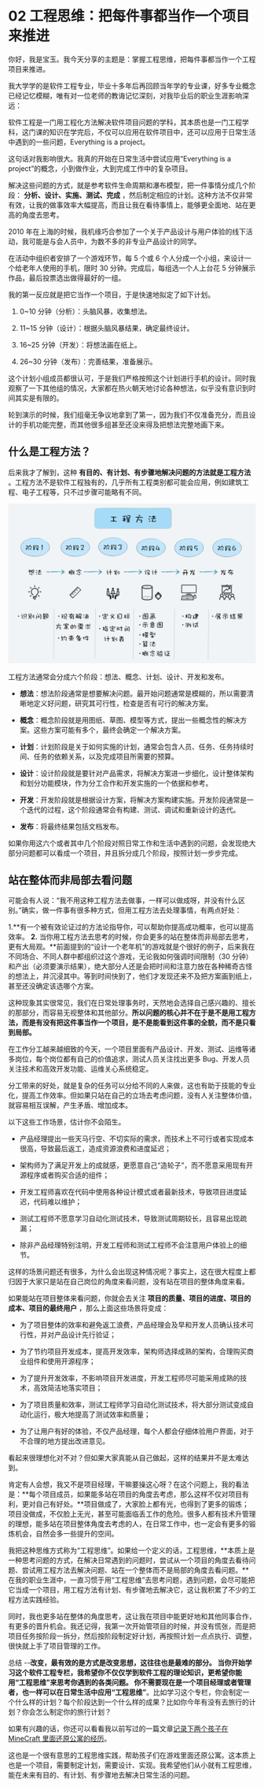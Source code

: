 # 02 工程思维：把每件事都当作一个项目来推进

你好，我是宝玉。我今天分享的主题是：掌握工程思维，把每件事都当作一个工程项目来推进。

我大学学的是软件工程专业，毕业十多年后再回顾当年学的专业课，好多专业概念已经记忆模糊，唯有对一位老师的教诲记忆深刻，对我毕业后的职业生涯影响深远：

软件工程是一门用工程化方法解决软件项目问题的学科，其本质也是一门工程学科，这门课的知识在学完后，不仅可以应用在软件项目中，还可以应用于日常生活中遇到的一些问题，Everything is a project。

这句话对我影响很大。我真的开始在日常生活中尝试应用“Everything is a project”的概念，小到做作业，大到完成工作中的复杂项目。

解决这些问题的方式，就是参考软件生命周期和瀑布模型，把一件事情分成几个阶段： **分析、设计、实施、测试、完成** ，然后制定相应的计划。这种方法不仅非常有效，让我的做事效率大幅提高，而且让我在看待事情上，能够更全面地、站在更高的角度去思考。

2010 年在上海的时候，我机缘巧合参加了一个关于产品设计与用户体验的线下活动，我可能是与会人员中，为数不多的非专业产品设计的同学。

在活动中组织者安排了一个游戏环节，每 5 个或 6 个人分成一个小组，来设计一个给老年人使用的手机，限时 30 分钟。完成后，每组选一个人上台花 5 分钟展示作品，最后投票选出做得最好的一组。

我的第一反应就是把它当作一个项目，于是快速地拟定了如下计划。

1. 0~10 分钟（分析）：头脑风暴，收集想法。

1. 11~15 分钟（设计）：根据头脑风暴结果，确定最终设计。

1. 16~25 分钟（开发）：将想法画在纸上。

1. 26~30 分钟（发布）：完善结果，准备展示。

这个计划小组成员都很认可，于是我们严格按照这个计划进行手机的设计。同时我观察了一下其他组的情况，大家都在热火朝天地讨论各种想法，似乎没有意识到时间其实是有限的。

轮到演示的时候，我们组毫无争议地拿到了第一，因为我们不仅准备充分，而且设计的手机功能完整，而其他很多组甚至还没来得及把想法完整地画下来。

## 什么是工程方法？

后来我才了解到，这种 **有目的、有计划、有步骤地解决问题的方法就是工程方法** 。工程方法不是软件工程独有的，几乎所有工程类别都可能会应用，例如建筑工程、电子工程等，只不过步骤可能略有不同。

![img](assets/c45b734291f8a36d4c3d7ed87e384e4e.jpg)

工程方法通常会分成六个阶段：想法、概念、计划、设计、开发和发布。

- **想法**：想法阶段通常是想要解决问题。最开始问题通常是模糊的，所以需要清晰地定义好问题，研究其可行性，检查是否有可行的解决方案。

- **概念**：概念阶段就是用图纸、草图、模型等方式，提出一些概念性的解决方案。这些方案可能有多个，最终会确定一个解决方案。

- **计划**：计划阶段是关于如何实施的计划，通常会包含人员、任务、任务持续时间、任务的依赖关系，以及完成项目所需要的预算。

- **设计**：设计阶段就是要针对产品需求，将解决方案进一步细化，设计整体架构和划分功能模块，作为分工合作和开发实施的一个依据和参考。

- **开发**：开发阶段就是根据设计方案，将解决方案构建实施。开发阶段通常是一个迭代的过程，这个阶段通常会有构建、测试、调试和重新设计的迭代。

- **发布**：将最终结果包括文档发布。

如果你用这六个或者其中几个阶段对照日常工作和生活中遇到的问题，会发现绝大部分问题都可以看成一个项目，并且拆分成几个阶段，按照计划一步步完成。

## 站在整体而非局部去看问题

可能会有人说：“我不用这种工程方法去做事，一样可以做成呀，并没有什么区别。”确实，做一件事有很多种方式，但用工程方法去处理事情，有两点好处：

1.**有一个被有效论证过的方法论指导你，可以帮助你提高成功概率，也可以提高效率。 **2.** 当你用工程方法去思考的时候，你会更多的站在整体而非局部去思考，更有大局观。**前面提到的“设计一个老年机”的游戏就是个很好的例子，后来我在不同场合、不同人群中都组织过这个游戏，无论我如何强调时间限制（30 分钟）和产出（必须要演示结果），绝大部分人还是会把时间和注意力放在各种稀奇古怪的想法上，并沉浸其中。等到时间快到了，他们才发现还来不及把方案画到纸上，甚至还没确定该选哪个方案。

这种现象其实很常见，我们在日常处理事务时，天然地会选择自己感兴趣的、擅长的那部分，而容易无视整体和其他部分。**所以问题的核心并不在于是不是用工程方法，而是有没有把这件事当作一个项目，是不是能看到这件事的全貌，而不是只看到局部。**

在工作分工越来越细致的今天，一个项目里面有产品设计、开发、测试、运维等诸多岗位，每个岗位都有自己的价值追求，测试人员关注找出更多 Bug、开发人员关注技术和高效开发功能、运维关心系统稳定。

分工带来的好处，就是复杂的任务可以分给不同的人来做，这也有助于技能的专业化，提高工作效率。但如果只站在自己的立场去考虑问题，没有人关注整体价值，就容易相互误解，产生矛盾、增加成本。

以下这些工作场景，估计你不会陌生。

- 产品经理提出一些天马行空、不切实际的需求，而技术上不可行或者实现成本很高，导致最后返工，造成资源浪费和进度延迟；

- 架构师为了满足开发上的成就感，更愿意自己“造轮子”，而不愿意采用现有开源程序或者购买合适的组件；

- 开发工程师喜欢在代码中使用各种设计模式或者最新技术，导致项目进度延迟，代码难以维护；

- 测试工程师不愿意学习自动化测试技术，导致测试周期较长，且容易出现疏漏；

- 除非产品经理特别注明，开发工程师和测试工程师不会注意用户体验上的细节。

这样的场景问题还有很多，为什么会出现这种情况呢？事实上，这在很大程度上都归因于大家只是站在自己岗位的角度来看问题，没有站在项目的整体角度来看。

如果能站在项目整体来看问题，你就会去关注 **项目的质量、项目的进度、项目的成本、项目的最终用户** ，那么上面这些场景将变成：

- 为了项目整体的效率和避免返工浪费，产品经理会及早和开发人员确认技术可行性，并对产品设计先行验证；

- 为了节约项目开发成本，提高开发效率，架构师选择成熟的架构，合理购买商业组件和使用开源程序；

- 为了提升开发效率，不影响项目开发进度，开发工程师尽可能采用成熟的技术，高效简洁地落实项目；

- 为了项目质量和效率，测试工程师学习自动化测试技术，将大部分测试变成自动化运行，极大地提高了测试效率和质量；

- 为了让用户有好的体验，不仅产品经理，每个人都会仔细体验用户界面，对于不合理的地方提出改进意见。

看起来很理想化对不对？但如果大家真能从自己做起，这样的结果并不是太难达到。

肯定有人会想，我又不是项目经理，干嘛要操这心呀？在这个问题上，我的看法是：**每个项目成员，如果能多站在项目的角度去考虑，那么这样不仅对项目有利，更对自己有好处。**项目做成了，大家脸上都有光，也得到了更多的锻炼；项目没做成，不仅脸上无光，甚至可能面临丢工作的危险。很多人都有技术升管理的理想，能多站在项目整体角度去考虑的人，在日常工作中，也一定会有更多的锻炼机会，自然会多一些提升的空间。

我把这种思维方式称为“工程思维”。如果给一个定义的话，工程思维，**本质上是一种思考问题的方式，在解决日常遇到的问题时，尝试从一个项目的角度去看待问题、尝试用工程方法去解决问题、站在一个整体而不是局部的角度去看问题。**在我的职业生涯中，一直习惯于用“工程思维”去思考问题，遇到问题，会尽可能把它当成一个项目，用工程方法有计划、有步骤地去解决它，这让我积累了不少的工程方法实践经验。

同时，我也更多站在整体的角度思考，这让我在项目中能更好地和其他同事合作，有更多的晋升机会。我还记得，我第一次开始管项目的时候，并没有慌张，而是把项目任务按阶段一拆分，然后按阶段制定好计划，再按照计划一点点执行、调整，很快就上手了项目管理的工作。

总结
--**改变，最有效的是方式是改变思想，这往往也是最难的部分。 **当你开始学习这个软件工程专栏，我希望你不仅仅学到软件工程的理论知识，更希望你能用“工程思维”来思考你遇到的各类问题。** 你不需要现在是一个项目经理或者管理者，也一样可以在日常生活中应用“工程思维”**。比如学习这个专栏，你会制定一个什么样的计划？每个阶段达到一个什么样的成果？比如你今年有没有去旅行的计划？你会怎么制定你的旅行计划？

如果有兴趣的话，你还可以看看我以前写过的一篇文章[记录下两个孩子在 MineCraft 里面还原公寓的经历](https://zhuanlan.zhihu.com/p/21314651)。

这也是一个很有意思的工程思维实践，帮助孩子们在游戏里面还原公寓。这本质上也是一个项目，需要制定计划，需要设计、实现。我希望他们从小就有工程思维，能在未来有目的、有计划、有步骤地去解决日常生活的问题。
